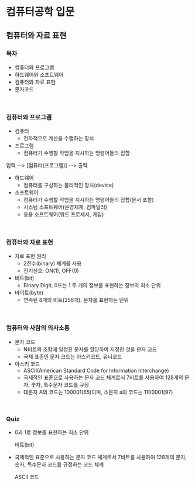 # 컴퓨터공학 입문

## 컴퓨터와 자료 표현

### 목차

- 컴퓨터와 프로그램
- 하드웨어와 소프트웨어
- 컴퓨터와 자료 표현
- 문자코드



<br/>

### 컴퓨터와 프로그램

- 컴퓨터
  - 전자적으로 계산을 수행하는 장치
- 프로그램
  - 컴퓨터가 수행할 작업을 지시하는 명령어들의 집합

입력 --> [컴퓨터(프로그램)] --> 출력

- 하드웨어
  - 컴퓨터를 구성하는 물리적인 장치(device)
- 소프트웨어
  - 컴퓨터가 수행할 작업을 지시하는 명령어들의 집합(문서 포함)
  - 시스템 소프트웨어(운영체제, 컴파일러)
  - 응용 소프트웨어(워드 프로세서, 게임)



<br/>

### 컴퓨터와 자료 표현

- 자료 표현 원리
  - 2진수(binary) 체계를 사용
  - 전기신호: ON(1), OFF(0)
- 비트(bit)
  - Binary Digit, 0또는 1 두 개의 정보를 표현하는 정보의 최소 단위
- 바이트(byte)
  - 연속된 8개의 비트(256개), 문자를 표현하는 단위



<br/>

### 컴퓨터와 사람의 의사소통

- 문자 코드
  - N비트의 조합에 일정한 문자를 할당하여 지정한 것을 문자 코드
  - 국제 표준인 문자 코드는 아스키코드, 유니코드
- 아스키 코드
  - ASCII(American Standard Code for Information Interchange)
  - 국제적인 표준으로 사용하는 문자 코드 체계로서 7비트를 사용하여 128개의 문자, 숫자, 특수문자 코드를 규정
  - 대문자 A의 코드는 100001(65)이며, 소문자 a의 코드는 1100001(97)



<br/>

### Quiz

- 0과 1로 정보를 표현하는 최소 단위

  비트(bit)

- 국제적인 표준으로 사용하는 문자 코드 체계로서 7비트를 사용하여 128개의 문자, 숫자, 특수문자 코드를 규정하는 코드 체계

  ASCII 코드



